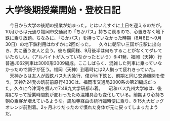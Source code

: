 # 大学後期授業開始・登校日記

<div class="section">　今日から大学の後期の授業が始まった。とはいえすぐに土日を迎えるのだが。10月からは元通り福岡市交通局の「ちかパス」持ちに戻るので、心置きなく地下鉄に乗り放題。ちなみに、「ちかパス」を持っていなかった時期（8月8日～9月30日）の地下鉄利用はわずかに2回だった。 　久々に朝早い三国が丘駅に出向き、共に通う友人と会う。彼も僕同様、9月後半は何もすることがなくてダレていたらしい。（アルバイトが入っていなかったという）6:41発、福岡（天神）行普通J062列車は3000形3009編成。ここしばらく、混雑した列車に乗っていなかったので調子が狂う。福岡（天神）到着時には2人揃って疲れきっていた。 　天神からは友人が西鉄バス九大急行、僕が地下鉄と、前期と同じ交通機関を使う。天神7:24発の筑前前原行433Cは、福岡市交通局2000系の第21編成だった。久々に今津湾を拝んで7:48九大学研都市着。 　昭和バス九州大学線は、後期になって授業時間割が変わったため混雑具合も変化している。前期より心持ち朝の乗客が増えているような。周船寺経由の続行臨時便に乗り、8:15九大ビッグオレンジ前到着。2ヶ月ぶりだったので慣れた身体が元に戻ってしまったようだ。</div>